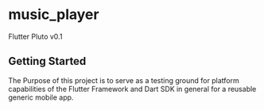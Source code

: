 # music_player

Flutter Pluto v0.1

## Getting Started

The Purpose of this project is to serve as a testing ground for platform capabilities of the 
Flutter Framework and Dart SDK in general for a reusable generic mobile app.